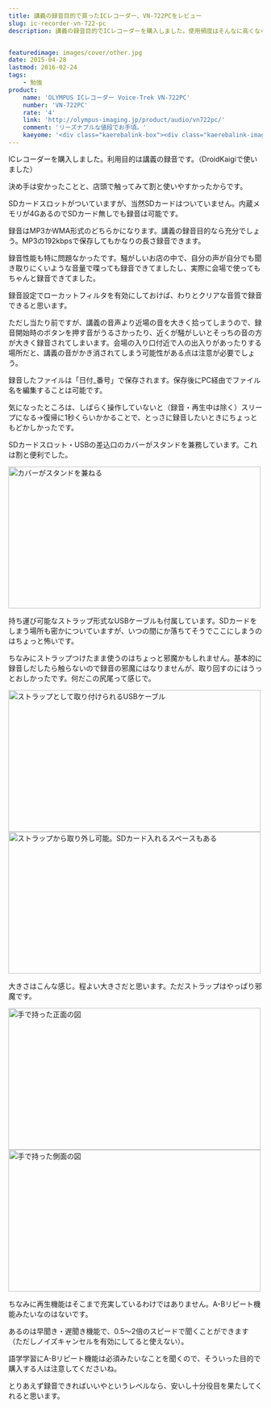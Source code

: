 ```yaml
---
title: 講義の録音目的で買ったICレコーダー、VN-722PCをレビュー
slug: ic-recorder-vn-722-pc
description: 講義の録音目的でICレコーダーを購入しました。使用頻度はそんなに高くならないだろうということで、安いやつを買いました。録音形式はMP3かWMAです。再生機能はそこまで優れてるわけではないのですが、講義の録音目的なら十分です。


featuredimage: images/cover/other.jpg
date: 2015-04-28
lastmod: 2016-02-24
tags: 
    - 勉強
product:
    name: 'OLYMPUS ICレコーダー Voice-Trek VN-722PC'
    number: 'VN-722PC'
    rate: '4'
    link: 'http://olympus-imaging.jp/product/audio/vn722pc/'
    comment: 'リーズナブルな値段でお手頃。'
    kaeyome: '<div class="kaerebalink-box"><div class="kaerebalink-image"><a href="http://www.amazon.co.jp/exec/obidos/ASIN/B00ICWTTKA/illusionspace-22/ref=nosim/" rel="nofollow" target="_blank"><img src="http://ecx.images-amazon.com/images/I/41UH4S0t3YL._SL160_.jpg" style="border: none;" /></a></div><div class="kaerebalink-info"><div class="kaerebalink-name"><a href="http://www.amazon.co.jp/exec/obidos/ASIN/B00ICWTTKA/illusionspace-22/ref=nosim/" rel="nofollow" target="_blank">OLYMPUS ICレコーダー Voice-Trek VN-722PC シルバー 4GB+micro SDカードスロット VN-722PC</a><div class="kaerebalink-powered-date">posted with <a href="http://kaereba.com" rel="nofollow" target="_blank">カエレバ</a></div></div><div class="kaerebalink-detail"> オリンパス 2014-02-21    </div><div class="kaerebalink-link1"><div class="shoplinkamazon"><a href="http://www.amazon.co.jp/gp/search?keywords=VN-722PC&__mk_ja_JP=%83J%83%5E%83J%83i&tag=illusionspace-22" rel="nofollow" target="_blank">Amazon</a></div><div class="shoplinkrakuten"><a href="http://hb.afl.rakuten.co.jp/hgc/0e95387f.f2aef20d.0e953880.25e412bd/?pc=http%3A%2F%2Fsearch.rakuten.co.jp%2Fsearch%2Fmall%2FVN-722PC%2F-%2Ff.1-p.1-s.1-sf.0-st.A-v.2%3Fx%3D0%26scid%3Daf_ich_link_urltxt%26m%3Dhttp%3A%2F%2Fm.rakuten.co.jp%2F" rel="nofollow" target="_blank">楽天市場</a></div><div class="shoplinkyahoo"><a href="http://ck.jp.ap.valuecommerce.com/servlet/referral?sid=3085416&pid=882193779&vc_url=http%3A%2F%2Fsearch.shopping.yahoo.co.jp%2Fsearch%3Fp%3DVN-722PC" rel="nofollow"  target="_blank">Yahooショッピング<img src="http://ad.jp.ap.valuecommerce.com/servlet/gifbanner?sid=3085416&pid=882193779" height="1" width="1" border="0"></a></div></div></div><div class="booklink-footer" style="clear: left"></div></div>'
---
```


ICレコーダーを購入しました。利用目的は講義の録音です。（DroidKaigiで使いました）

決め手は安かったことと、店頭で触ってみて割と使いやすかったからです。

SDカードスロットがついていますが、当然SDカードはついていません。内蔵メモリが4GあるのでSDカード無しでも録音は可能です。

録音はMP3かWMA形式のどちらかになります。講義の録音目的なら充分でしょう。MP3の192kbpsで保存してもかなりの長さ録音できます。

録音性能も特に問題なかったです。騒がしいお店の中で、自分の声が自分でも聞き取りにくいような音量で喋っても録音できてましたし、実際に会場で使ってもちゃんと録音できてました。

録音設定でローカットフィルタを有効にしておけば、わりとクリアな音質で録音できると思います。

ただし当たり前ですが、講義の音声より近場の音を大きく拾ってしまうので、録音開始時のボタンを押す音がうるさかったり、近くが騒がしいとそっちの音の方が大きく録音されてしまいます。会場の入り口付近で人の出入りがあったりする場所だと、講義の音がかき消されてしまう可能性がある点は注意が必要でしょう。

録音したファイルは「日付_番号」で保存されます。保存後にPC経由でファイル名を編集することは可能です。

気になったところは、しばらく操作していないと（録音・再生中は除く）スリープになる→復帰に1秒くらいかかることで、とっさに録音したいときにちょっともどかしかったです。

SDカードスロット・USBの差込口のカバーがスタンドを兼務しています。これは割と便利でした。

<img src="https://wantit.gcreate.jp/wp-content/uploads/2015/04/ba0b7b808f5572d7c0a0baaa63a14b37.jpg" alt="カバーがスタンドを兼ねる" title="カバーがスタンドを兼ねる.jpg" width="500" height="281" />

持ち運び可能なストラップ形式なUSBケーブルも付属しています。SDカードをしまう場所も密かについていますが、いつの間にか落ちてそうでここにしまうのはちょっと怖いです。

ちなみにストラップつけたまま使うのはちょっと邪魔かもしれません。基本的に録音しだしたら触らないので録音の邪魔にはなりませんが、取り回すのにはうっとおしかったです。何だこの尻尾って感じで。

<img src="https://wantit.gcreate.jp/wp-content/uploads/2015/04/7f45826e212e4989d8fc5c40e35c07b5.jpg" alt="ストラップとして取り付けられるUSBケーブル" title="ストラップとして取り付けられるUSBケーブル.jpg" width="500" height="281" />

<img src="https://wantit.gcreate.jp/wp-content/uploads/2015/04/61de424889b118ec0d9899f96f4a73a4.jpg" alt="ストラップから取り外し可能。SDカード入れるスペースもある" title="ストラップから取り外し可能。SDカード入れるスペースもある.jpg" width="500" height="281" />

大きさはこんな感じ。程よい大きさだと思います。ただストラップはやっぱり邪魔です。

<img src="https://wantit.gcreate.jp/wp-content/uploads/2015/04/117bcec11f42660395db7c0216180e66.jpg" alt="手で持った正面の図" title="手で持った正面の図.jpg" width="500" height="281" />

<img src="https://wantit.gcreate.jp/wp-content/uploads/2015/04/f3ed0fa5168decb6ce248ea34a7dbd3d.jpg" alt="手で持った側面の図" title="手で持った側面の図.jpg" width="500" height="281" />

ちなみに再生機能はそこまで充実しているわけではありません。A-Bリピート機能みたいなのはないです。

あるのは早聞き・遅聞き機能で、0.5〜2倍のスピードで聞くことができます（ただしノイズキャンセルを有効にしてると使えない）。

語学学習にA-Bリピート機能は必須みたいなことを聞くので、そういった目的で購入する人は注意してくださいね。

とりあえず録音できればいいやというレベルなら、安いし十分役目を果たしてくれると思います。


  